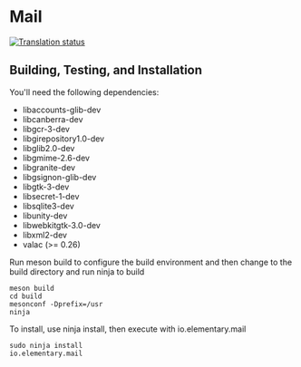 # Mail
[![Translation status](https://l10n.elementary.io/widgets/mail/-/svg-badge.svg)](https://l10n.elementary.io/projects/mail/?utm_source=widget)

## Building, Testing, and Installation

You'll need the following dependencies:
* libaccounts-glib-dev
* libcanberra-dev
* libgcr-3-dev
* libgirepository1.0-dev
* libglib2.0-dev
* libgmime-2.6-dev
* libgranite-dev
* libgsignon-glib-dev
* libgtk-3-dev
* libsecret-1-dev
* libsqlite3-dev
* libunity-dev
* libwebkitgtk-3.0-dev
* libxml2-dev
* valac (>= 0.26)

Run meson build to configure the build environment and then change to the build directory and run ninja to build

    meson build
    cd build
    mesonconf -Dprefix=/usr
    ninja

To install, use ninja install, then execute with io.elementary.mail

    sudo ninja install
    io.elementary.mail


